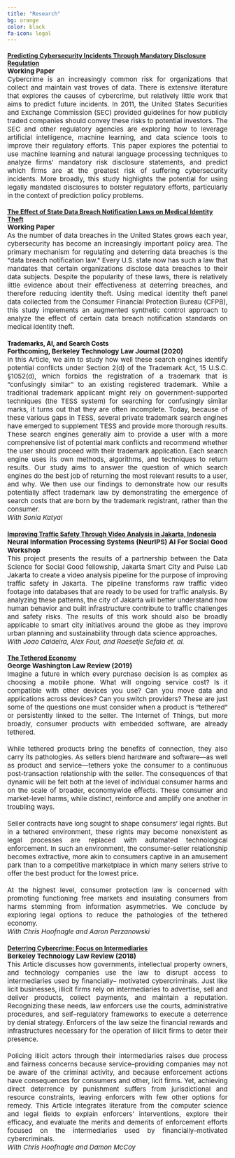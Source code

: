 ```yaml
---
title: "Research"
bg: orange
color: black
fa-icon: legal
---
```


<h4 style="text-align: left; color:black; margin-bottom:0px"><a href = "https://papers.ssrn.com/sol3/papers.cfm?abstract_id=3700243">Predicting Cybersecurity Incidents Through Mandatory Disclosure Regulation</a></h4>
<p align = "justify" style = "margin-top: 0px; font-size:15px"><b>Working Paper</b>
	<br>
      Cybercrime is an increasingly common risk for organizations that collect and maintain vast troves of data. There is extensive literature that explores the causes of cybercrime, but relatively little work that aims to predict future incidents. In 2011, the United States Securities and Exchange Commission (SEC)  provided guidelines for how publicly traded companies should convey these risks to potential investors. The SEC and other regulatory agencies are exploring how to leverage artificial intelligence, machine learning, and data science tools to improve their regulatory efforts. This paper explores the potential to use machine learning and natural language processing techniques to analyze firms' mandatory risk disclosure statements, and predict which firms are at the greatest risk of suffering cybersecurity incidents. More broadly, this study highlights the potential for using legally mandated disclosures to bolster regulatory efforts, particularly in the context of prediction policy problems.   
	</p>

<h4 style="text-align: left; color:black; margin-bottom:0px"><a href = "https://papers.ssrn.com/sol3/papers.cfm?abstract_id=3700248">The Effect of State Data Breach Notification Laws on Medical Identity Theft</a></h4>
<p align = "justify" style = "margin-top: 0px; font-size:15px"><b>Working Paper</b>
	<br>
    As the number of data breaches in the United States grows each year, cybersecurity has become an increasingly important policy area. The primary mechanism for regulating and deterring data breaches is the "data breach notification law." Every U.S. state now has such a law that mandates that certain organizations disclose data breaches to their data subjects. Despite the popularity of these laws, there is relatively little evidence about their effectiveness at deterring breaches, and therefore reducing identity theft. Using medical identity theft panel data collected from the Consumer Financial Protection Bureau (CFPB), this study implements an augmented synthetic control approach to analyze the effect of certain data breach notification standards on medical identity theft. 
	</p>

<h4 style="text-align: left; color:black; margin-bottom:0px">Trademarks, AI, and Search Costs</h4>
<p align = "justify" style = "margin-top: 0px; font-size:15px"><b>Forthcoming, Berkeley Technology Law Journal (2020)</b>
	<br>
	In this Article, we aim to study how well these search engines identify potential conflicts under Section 2(d) of the Trademark Act, 15 U.S.C. §1052(d),  which forbids the registration of a trademark that is “confusingly similar” to an existing registered trademark. While a traditional trademark applicant might rely on government-supported techniques (the TESS system) for searching for confusingly similar marks, it turns out that they are often incomplete. Today, because of these various gaps in TESS, several private trademark search engines have emerged to supplement TESS and provide more thorough results. These search engines generally aim to provide a user with a more comprehensive list of potential mark conflicts and recommend whether the user should proceed with their trademark application. Each search engine uses its own methods, algorithms, and techniques to return results. Our study aims to answer the question of which search engines do the best job of returning the most relevant results to a user, and why. We then use our findings to demonstrate how our results potentially affect trademark law by demonstrating the emergence of search costs that are born by the trademark registrant, rather than the consumer.
	<br>
	<i>With Sonia Katyal</i></p>

<h4 style="text-align: left; color:blue; margin-bottom:0px"><a href = "https://arxiv.org/abs/1812.01106">Improving Traffic Safety Through Video Analysis in Jakarta, Indonesia</a></h4>
<p align = "justify" style = "margin-top: 0px; font-size:15px"><b>Neural Information Processing Systems (NeurIPS) AI For Social Good Workshop</b>
	<br>
	This project presents the results of a partnership between the Data Science for Social Good fellowship, Jakarta Smart City and Pulse Lab Jakarta to create a video analysis pipeline for the purpose of improving traffic safety in Jakarta. The pipeline transforms raw traffic video footage into databases that are ready to be used for traffic analysis. By analyzing these patterns, the city of Jakarta will better understand how human behavior and built infrastructure contribute to traffic challenges and safety risks. The results of this work should also be broadly applicable to smart city initiatives around the globe as they improve urban planning and sustainability through data science approaches.
	<br>
	<i> With Joao Caldeira, Alex Fout, and Raesetje Sefala et. al.</i></p>

<h4 style="text-align: left; color:blue; margin-bottom:0px"><a href = "https://www.gwlr.org/wp-content/uploads/2019/10/87-Geo.-Wash.-L.-Rev.-783.pdf">The Tethered Economy</a></h4>
<p align = "justify" style = "margin-top: 0px; font-size:15px"><b>George Washington Law Review (2019)</b>
	<br>
	Imagine a future in which every purchase decision is as complex as
	choosing a mobile phone. What will ongoing service cost? Is it compatible
	with other devices you use? Can you move data and applications across devices? Can you switch providers? These are just some of the questions one
	must consider when a product is “tethered” or persistently linked to the seller.
	The Internet of Things, but more broadly, consumer products with embedded
	software, are already tethered.
	<br>
	<br>
	While tethered products bring the benefits of connection, they also carry
	its pathologies. As sellers blend hardware and software—as well as product
	and service—tethers yoke the consumer to a continuous post-transaction relationship with the seller. The consequences of that dynamic will be felt both at
	the level of individual consumer harms and on the scale of broader, economywide effects. These consumer and market-level harms, while distinct, reinforce
	and amplify one another in troubling ways.
	<br>
	<br>
	Seller contracts have long sought to shape consumers’ legal rights. But in
	a tethered environment, these rights may become nonexistent as legal
	processes are replaced with automated technological enforcement. In such an
	environment, the consumer-seller relationship becomes extractive, more akin
	to consumers captive in an amusement park than to a competitive marketplace
	in which many sellers strive to offer the best product for the lowest price.
	<br>
	<br>
	At the highest level, consumer protection law is concerned with promoting functioning free markets and insulating consumers from harms stemming
	from information asymmetries. We conclude by exploring legal options to reduce the pathologies of the tethered economy.
	<br>
	<i>With Chris Hoofnagle and Aaron Perzanowski</i></p>



<h4 style="text-align: left; color:blue; margin-bottom:0px"><a href = "https://btlj.org/data/articles2017/vol32/32_3/Hoofnagle_web.pdf">Deterring Cybercrime: Focus on Intermediaries</a></h4>
<p align = "justify" style = "margin-top: 0px; font-size:15px"><b>Berkeley Technology Law Review (2018)</b>
	<br>
	This Article discusses how governments, intellectual property owners, and
	technology companies use the law to disrupt access to intermediaries used by financially–
	motivated cybercriminals. Just like licit businesses, illicit firms rely on intermediaries to
	advertise, sell and deliver products, collect payments, and maintain a reputation.
	Recognizing these needs, law enforcers use the courts, administrative procedures, and
	self–regulatory frameworks to execute a deterrence by denial strategy. Enforcers of the
	law seize the financial rewards and infrastructures necessary for the operation of illicit
	firms to deter their presence.
	<br>
	<br>
	Policing illicit actors through their intermediaries raises due process and fairness
	concerns because service–providing companies may not be aware of the criminal activity,
	and because enforcement actions have consequences for consumers and other, licit firms.
	Yet, achieving direct deterrence by punishment suffers from jurisdictional and resource
	constraints, leaving enforcers with few other options for remedy. This Article integrates
	literature from the computer science and legal fields to explain enforcers’ interventions,
	explore their efficacy, and evaluate the merits and demerits of enforcement efforts
	focused on the intermediaries used by financially–motivated cybercriminals. 
	<br>
	<i>With Chris Hoofnagle and Damon McCoy</i></p>
